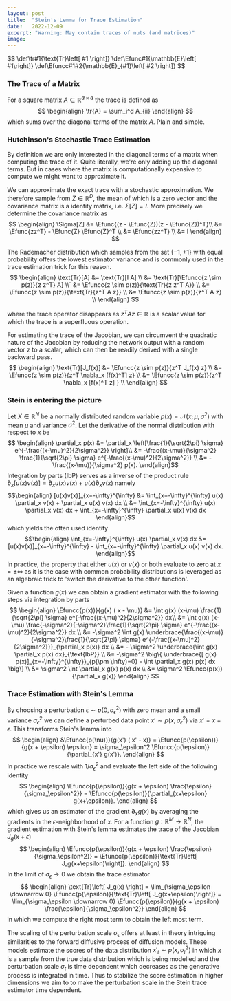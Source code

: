 ```yaml
---
layout: post
title:  "Stein's Lemma for Trace Estimation"
date:   2022-12-09
excerpt: "Warning: May contain traces of nuts (and matrices)"
image:
---
```

<head>
<script type="text/x-mathjax-config"> MathJax.Hub.Config({ TeX: { equationNumbers: { autoNumber: "all" } } }); </script>
       <script type="text/x-mathjax-config">
         MathJax.Hub.Config({
           tex2jax: {
             inlineMath: [ ['$','$'], ["\\(","\\)"] ],
             displayMath: [['$$','$$']],
             processEscapes: true
           }
         });
       </script>
       <script src="https://cdn.mathjax.org/mathjax/latest/MathJax.js?config=TeX-AMS-MML_HTMLorMML" type="text/javascript"></script>
</head>
$$
 \def\tr#1{\text{Tr}\left[ #1 \right]}
 \def\Efunc#1{\mathbb{E}\left[ #1\right]}
 \def\Efuncc#1#2{\mathbb{E}_{#1}\left[ #2 \right]}
$$

### The Trace of a Matrix

For a square matrix $A \in \mathbb{R}^{d \times d}$ the trace is defined as
$$
\begin{align}
\tr{A} = \sum_i^d A_{ii}
\end{align}
$$
which sums over the diagonal terms of the matrix $A$. Plain and simple.

### Hutchinson's Stochastic Trace Estimation

By definition we are only interested in the diagonal terms of a matrix when computing the trace of it.
Quite literally, we're only adding up the diagonal terms.
But in cases where the matrix is computationally expensive to compute we might want to approximate it.

We can approximate the exact trace with a stochastic approximation.
We therefore sample from $Z \in \mathbb{R}^D$, the mean of which is a zero vector and the covariance matrix is a identity matrix, i.e. $\Sigma[Z] = I$.
More precisely we determine the covariance matrix as
$$
\begin{align}
    \Sigma[Z] 
    &= \Efunc{(z - \Efunc{Z})(z - \Efunc{Z})^T}\\
    &= \Efunc{zz^T} - \Efunc{Z} \Efunc{Z}^T \\
    &= \Efunc{zz^T} \\
    &= I
\end{align}
$$

The Rademacher distribution which samples from the set $\{-1, +1\}$ with equal probability offers the lowest estimator variance and is commonly used in the trace estimation trick for this reason.
$$
\begin{align}
    \text{Tr}[A]
    &= \text{Tr}[I A] \\
    &= \text{Tr}[\Efuncc{z \sim p(z)}{z z^T} A] \\`
    &= \Efuncc{z \sim p(z)}{\text{Tr}{z z^T A}} \\
    &= \Efuncc{z \sim p(z)}{\text{Tr}{z^T A z}} \\
    &= \Efuncc{z \sim p(z)}{z^T A z} \\
\end{align}
$$

where the trace operator disappears as $z^T A z \in \mathbb{R}$ is a scalar value for which the trace is a superfluous operation.

For estimating the trace of the Jacobian, we can circumvent the quadratic nature of the Jacobian by reducing the network output with a random vector z to a scalar, which can then be readily derived with a single backward pass.
$$
\begin{align}
    \text{Tr}[J_f(x)]
    &= \Efuncc{z \sim p(z)}{z^T J_f(x) z} \\
    &= \Efuncc{z \sim p(z)}{z^T \nabla_x [f(x)^T] z} \\
    &= \Efuncc{z \sim p(z)}{z^T \nabla_x [f(x)^T z] } \\
\end{align}
$$

### Stein is entering the picture

Let $X \in \mathbb{R}^N$ be a normally distributed random variable $p(x) =\mathcal{N}(x ; \mu, \sigma^2)$ with mean $\mu$ and variance $\sigma^2$.
Let the derivative of the normal distribution with respect to $x$ be
$$
\begin{align}
\partial_x p(x) 
&= \partial_x \left[\frac{1}{\sqrt{2\pi} \sigma} e^{-\frac{(x-\mu)^2}{2\sigma^2}} \right]\\
&= -\frac{(x-\mu)}{\sigma^2} \frac{1}{\sqrt{2\pi} \sigma} e^{-\frac{(x-\mu)^2}{2\sigma^2}} \\
&= - \frac{(x-\mu)}{\sigma^2} p(x).
\end{align}$$
Integration by parts (IbP) serves as a inverse of the product rule $\partial_x [u(x) v(x)] = \partial_x u(x) v(x) + u(x) \partial_x v(x)$ namely 
$$\begin{align}
[u(x)v(x)]_{x=-\infty}^{\infty} &= \int_{x=-\infty}^{\infty} u(x) \partial_x v(x) + \partial_x u(x) v(x) dx \\
&= \int_{x=-\infty}^{\infty} u(x) \partial_x v(x) dx + \int_{x=-\infty}^{\infty} \partial_x u(x) v(x) dx
\end{align}$$
which yields the often used identity
$$\begin{align}
\int_{x=-\infty}^{\infty} u(x) \partial_x v(x) dx 
&= [u(x)v(x)]_{x=-\infty}^{\infty} - \int_{x=-\infty}^{\infty} \partial_x u(x) v(x) dx.
\end{align}$$
In practice, the property that either $u(x)$ or $v(x)$ or both evaluate to zero at $x = \pm \infty$ as it is the case with common probability distributions is leveraged as an algebraic trick to 'switch the derivative to the other function'.

Given a function $g(x)$ we can obtain a gradient estimator with the following steps via integration by parts
$$
\begin{align}
    \Efuncc{p(x))}{g(x) ( x - \mu)}
    &= \int g(x) (x-\mu) \frac{1}{\sqrt{2\pi} \sigma} e^{-\frac{(x-\mu)^2}{2\sigma^2}} dx\\
    &= \int g(x) (x-\mu) \frac{-\sigma^2}{-\sigma^2}\frac{1}{\sqrt{2\pi} \sigma} e^{-\frac{(x-\mu)^2}{2\sigma^2}} dx \\
    &= -\sigma^2 \int g(x) \underbrace{\frac{(x-\mu)}{-\sigma^2}\frac{1}{\sqrt{2\pi} \sigma} e^{-\frac{(x-\mu)^2}{2\sigma^2}}}_{\partial_x p(x)} dx \\
    &= - \sigma^2 \underbrace{\int g(x) \partial_x p(x) dx}_{\text{IbP}} \\
    &= -\sigma^2 \big\{ \underbrace{[ g(x) p(x)]_{x=-\infty}^{\infty}}_{p(\pm \infty)=0} - \int \partial_x g(x) p(x) dx \big\} \\
    &= \sigma^2 \int \partial_x g(x) p(x) dx \\
    &= \sigma^2 \Efuncc{p(x)}{\partial_x g(x)}
\end{align}
$$

### Trace Estimation with Stein's Lemma

By choosing a perturbation $\epsilon \sim p(0, \sigma_\epsilon^2)$ with zero mean and a small variance $\sigma_\epsilon^2$ we can define a perturbed data point $x' \sim p(x,\sigma_\epsilon^2)$ via $x' = x + \epsilon$.
This transforms Stein's lemma into
$$
\begin{align}
    &\Efuncc{p(\nu))}{g(x') ( x' - x)}
    = \Efuncc{p(\epsilon))}{g(x + \epsilon) \epsilon}
    = \sigma_\epsilon^2 \Efuncc{p(\epsilon)}{\partial_{x'} g(x')}.
\end{align}
$$
In practice we rescale with $1/\sigma_\epsilon^2$ and evaluate the left side of the following identity
$$
\begin{align}
    \Efuncc{p(\epsilon)}{g(x + \epsilon) \frac{\epsilon}{\sigma_\epsilon^2}} = \Efuncc{p(\epsilon)}{\partial_{x+\epsilon} g(x+\epsilon)}.
\end{align}
$$
which gives us an estimator of the gradient $\partial_x g(x)$ by averaging the gradients in the $\epsilon$-neighborhood of $x$.
For a function $g: \mathbb{R}^M \rightarrow \mathbb{R}^N$, the gradient estimation with Stein's lemma estimates the trace of the Jacobian $J_g(x+\epsilon)$
$$
\begin{align}
    \Efuncc{p(\epsilon)}{g(x + \epsilon) \frac{\epsilon}{\sigma_\epsilon^2}} = \Efuncc{p(\epsilon)}{\text{Tr}\left[ J_g(x+\epsilon)\right]}.
\end{align}
$$
In the limit of $\sigma_\epsilon \rightarrow 0$ we obtain the trace estimator
$$
\begin{align}
    \text{Tr}\left[ J_g(x) \right] 
    = \lim_{\sigma_\epsilon \downarrow 0} \Efuncc{p(\epsilon)}{\text{Tr}\left[ J_g(x+\epsilon)\right]}
    = \lim_{\sigma_\epsilon \downarrow 0} \Efuncc{p(\epsilon)}{g(x + \epsilon) \frac{\epsilon}{\sigma_\epsilon^2}}
\end{align}
$$
in which we compute the right most term to obtain the left most term.

The scaling of the perturbation scale $\sigma_\epsilon$ offers at least in theory intriguing similarities to the forward diffusive process of diffusion models.
These models estimate the scores of the data distribution $x'_t \sim p(x, \sigma_t^2)$ in which $x$ is a sample from the true data distribution which is being modelled and the perturbation scale $\sigma_t$ is time dependent which decreases as the generative process is integrated in time.
Thus to stabilize the score estimation in higher dimensions we aim to to make the perturbation scale in the Stein trace estimator time dependent.
